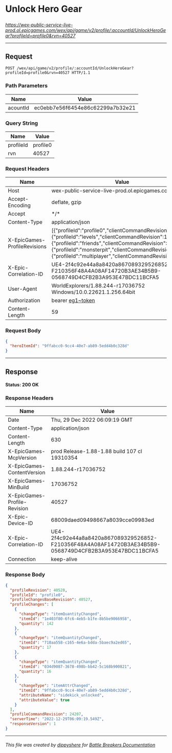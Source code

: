 # Unlock Hero Gear

#####

*https://wex-public-service-live-prod.ol.epicgames.com/wex/api/game/v2/profile/:accountId/UnlockHeroGear?profileId=profile0&rvn=40527*

___

## Request

```http
POST /wex/api/game/v2/profile/:accountId/UnlockHeroGear?profileId=profile0&rvn=40527 HTTP/1.1
```

### Path Parameters

| Name     | Value                             |
|----------|-----------------------------------|
| acountId | ec0ebb7e56f6454e86c62299a7b32e21  |

### Query String

| Name      | Value    |
|-----------|----------|
| profileId | profile0 |
| rvn       | 40527    |

### Request Headers

| Name                         | Value                                                                                                                                                                                                                                                                              |
|------------------------------|------------------------------------------------------------------------------------------------------------------------------------------------------------------------------------------------------------------------------------------------------------------------------------|
| Host                         | wex-public-service-live-prod.ol.epicgames.com                                                                                                                                                                                                                                      |
| Accept-Encoding              | deflate, gzip                                                                                                                                                                                                                                                                      |
| Accept                       | \*/\*                                                                                                                                                                                                                                                                              |
| Content-Type                 | application/json                                                                                                                                                                                                                                                                   |
| X-EpicGames-ProfileRevisions | [{"profileId":"profile0","clientCommandRevision":24206},{"profileId":"levels","clientCommandRevision":14486},{"profileId":"friends","clientCommandRevision":8264},{"profileId":"monsterpit","clientCommandRevision":1081},{"profileId":"multiplayer","clientCommandRevision":900}] |
| X-Epic-Correlation-ID        | UE4-2f4c92e44a8a8420a867089329526852-F210356F48A4A08AF14720B3AE34B5B9-0568749D4CFB2B3A953E47BDC11BCFA5                                                                                                                                                                             |
| User-Agent                   | WorldExplorers/1.88.244-r17036752 Windows/10.0.22621.1.256.64bit                                                                                                                                                                                                                   |
| Authorization                | bearer [eg1~token](https://github.com/dippyshere/battle-breakers-documentation/blob/master/docs/common/tokens/eg1.md)                                                                                                                                                              |
| Content-Length               | 59                                                                                                                                                                                                                                                                                 |

### Request Body

```json
{
  "heroItemId": "9ffabcc0-9cc4-40e7-ab89-5edd4b0c328d"
}
```

___

## Response

#### Status: 200 OK

### Response Headers

| Name                         | Value                                                                                                  |
|------------------------------|--------------------------------------------------------------------------------------------------------|
| Date                         | Thu, 29 Dec 2022 06:09:19 GMT                                                                          |
| Content-Type                 | application/json                                                                                       |
| Content-Length               | 630                                                                                                    |
| X-EpicGames-McpVersion       | prod Release-1.88-1.88 build 107 cl 19310354                                                           |
| X-EpicGames-ContentVersion   | 1.88.244-r17036752                                                                                     |
| X-EpicGames-MinBuild         | 17036752                                                                                               |
| X-EpicGames-Profile-Revision | 40527                                                                                                  |
| X-Epic-Device-ID             | 68009daed09498667a8039cce09983ed                                                                       |
| X-Epic-Correlation-ID        | UE4-2f4c92e44a8a8420a867089329526852-F210356F48A4A08AF14720B3AE34B5B9-0568749D4CFB2B3A953E47BDC11BCFA5 |
| Connection                   | keep-alive                                                                                             |

### Response Body

```json
{
  "profileRevision": 40528,
  "profileId": "profile0",
  "profileChangesBaseRevision": 40527,
  "profileChanges": [
    {
      "changeType": "itemQuantityChanged",
      "itemId": "1e403f80-6fc6-4eb5-b1fe-8b5be9066958",
      "quantity": 142
    },
    {
      "changeType": "itemQuantityChanged",
      "itemId": "710aa558-c165-4e6a-bdda-5baec9a2ed65",
      "quantity": 17
    },
    {
      "changeType": "itemQuantityChanged",
      "itemId": "034d9087-3678-498b-bb42-5c168b900821",
      "quantity": 16
    },
    {
      "changeType": "itemAttrChanged",
      "itemId": "9ffabcc0-9cc4-40e7-ab89-5edd4b0c328d",
      "attributeName": "sidekick_unlocked",
      "attributeValue": true
    }
  ],
  "profileCommandRevision": 24207,
  "serverTime": "2022-12-29T06:09:19.549Z",
  "responseVersion": 1
}
```

___

###### This file was created by [dippyshere](https://github.com/dippyshere) for [Battle Breakers Documentation](https://github.com/dippyshere/battle-breakers-documentation)
